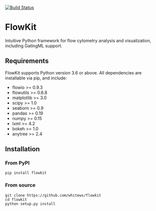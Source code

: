 [![Build Status](https://travis-ci.com/whitews/FlowKit.svg?branch=master)](https://travis-ci.com/whitews/FlowKit)

# FlowKit
Intuitive Python framework for flow cytometry analysis and visualization, including GatingML support.

## Requirements

FlowKit supports Python version 3.6 or above. All dependencies are installable 
via pip, and include:

* flowio >= 0.9.3
* flowutils >= 0.6.8
* matplotlib >= 3.0
* scipy >= 1.0
* seaborn >= 0.9
* pandas >= 0.19
* numpy >= 0.15
* lxml >= 4.2
* bokeh >= 1.0
* anytree >= 2.4

## Installation

### From PyPI

`pip install flowkit`

### From source

```
git clone https://github.com/whitews/flowkit
cd flowkit
python setup.py install
```


